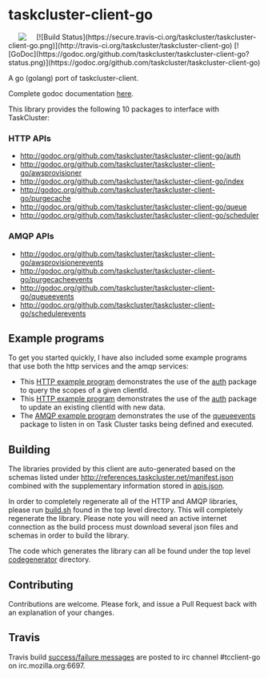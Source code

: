 # taskcluster-client-go
<img hspace="20" align="left" src="https://tools.taskcluster.net/lib/assets/taskcluster-120.png" />
[![Build Status](https://secure.travis-ci.org/taskcluster/taskcluster-client-go.png)](http://travis-ci.org/taskcluster/taskcluster-client-go)
[![GoDoc](https://godoc.org/github.com/taskcluster/taskcluster-client-go?status.png)](https://godoc.org/github.com/taskcluster/taskcluster-client-go)

A go (golang) port of taskcluster-client.

Complete godoc documentation [here](https://godoc.org/github.com/taskcluster/taskcluster-client-go).

This library provides the following 10 packages to interface with TaskCluster:

### HTTP APIs
* http://godoc.org/github.com/taskcluster/taskcluster-client-go/auth
* http://godoc.org/github.com/taskcluster/taskcluster-client-go/awsprovisioner
* http://godoc.org/github.com/taskcluster/taskcluster-client-go/index
* http://godoc.org/github.com/taskcluster/taskcluster-client-go/purgecache
* http://godoc.org/github.com/taskcluster/taskcluster-client-go/queue
* http://godoc.org/github.com/taskcluster/taskcluster-client-go/scheduler

### AMQP APIs
* http://godoc.org/github.com/taskcluster/taskcluster-client-go/awsprovisionerevents
* http://godoc.org/github.com/taskcluster/taskcluster-client-go/purgecacheevents
* http://godoc.org/github.com/taskcluster/taskcluster-client-go/queueevents
* http://godoc.org/github.com/taskcluster/taskcluster-client-go/schedulerevents

## Example programs

To get you started quickly, I have also included some example programs that use both the http services and the amqp services:

* This [HTTP example program](http://godoc.org/github.com/taskcluster/taskcluster-client-go/auth#example-package--Scopes) demonstrates the use of the [auth](http://godoc.org/github.com/taskcluster/taskcluster-client-go/auth) package to query the scopes of a given clientId.
* This [HTTP example program](http://godoc.org/github.com/taskcluster/taskcluster-client-go/auth#example-package--ModifyClient) demonstrates the use of the [auth](http://godoc.org/github.com/taskcluster/taskcluster-client-go/auth) package to update an existing clientId with new data.
* The [AMQP example program](http://godoc.org/github.com/taskcluster/taskcluster-client-go/queueevents#example-package--TaskClusterSniffer) demonstrates the use of the [queueevents](http://godoc.org/github.com/taskcluster/taskcluster-client-go/queueevents) package to listen in on Task Cluster tasks being defined and executed.

## Building
The libraries provided by this client are auto-generated based on the schemas listed under
http://references.taskcluster.net/manifest.json combined with the supplementary information stored in
[apis.json](https://github.com/taskcluster/taskcluster-client-go/blob/master/codegenerator/model/apis.json).

In order to completely regenerate all of the HTTP and AMQP libraries, please run [build.sh](https://github.com/taskcluster/taskcluster-client-go/blob/master/build.sh)
found in the top level directory. This will completely regenerate the library. Please note you will need an active internet connection as the build process must
download several json files and schemas in order to build the library.

The code which generates the library can all be found under the top level [codegenerator](https://github.com/taskcluster/taskcluster-client-go/tree/master/codegenerator)
directory.

## Contributing
Contributions are welcome. Please fork, and issue a Pull Request back with an explanation of your changes.

## Travis
Travis build [success/failure messages](http://travis-ci.org/taskcluster/taskcluster-client-go) are posted to irc channel #tcclient-go on irc.mozilla.org:6697.
